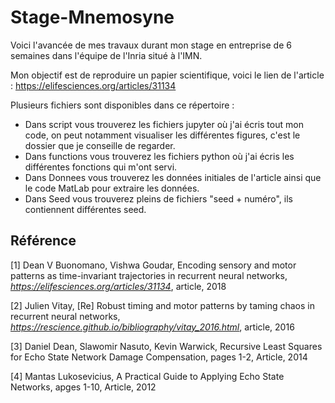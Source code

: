 ﻿# Stage-Mnemosyne
 
 Voici l'avancée de mes travaux durant mon stage en entreprise de 6 semaines dans l'équipe de l'Inria situé à l'IMN.
 
 Mon objectif est de reproduire un papier scientifique, voici le lien de l'article : https://elifesciences.org/articles/31134
 
 Plusieurs fichiers sont disponibles dans ce répertoire : 
  - Dans script vous trouverez les fichiers jupyter où j'ai écris tout mon code, on peut notamment visualiser les différentes figures, c'est le dossier que je conseille de regarder.
  - Dans functions vous trouverez les fichiers python où j'ai écris les différentes fonctions qui m'ont servi.
  - Dans Donnees vous trouverez les données initiales de l'article ainsi que le code MatLab pour extraire les données.
  - Dans Seed vous trouverez pleins de fichiers "seed + numéro", ils contiennent différentes seed.

## Référence
 
[1] Dean V Buonomano, Vishwa Goudar, Encoding sensory and motor patterns as time-invariant trajectories in recurrent neural networks, *https://elifesciences.org/articles/31134*, article, 2018

[2] Julien Vitay, [Re] Robust timing and motor patterns by taming chaos in recurrent neural networks, *https://rescience.github.io/bibliography/vitay_2016.html*, article, 2016

[3] Daniel Dean,  Slawomir Nasuto, Kevin Warwick, Recursive Least Squares for Echo State Network Damage Compensation, pages 1-2, Article, 2014

[4] Mantas Lukosevicius, A Practical Guide to Applying Echo State Networks, apges 1-10, Article, 2012
